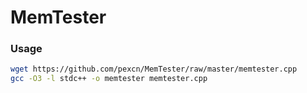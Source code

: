 # MemTester

### Usage

```bash
wget https://github.com/pexcn/MemTester/raw/master/memtester.cpp
gcc -O3 -l stdc++ -o memtester memtester.cpp
```
